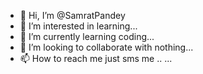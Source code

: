 - 👋 Hi, I’m @SamratPandey
- 👀 I’m interested in learning...
- 🌱 I’m currently learning coding...
- 💞️ I’m looking to collaborate with nothing...
- 📫 How to reach me just sms me ..
...

<!---
SamratPandey/SamratPandey is a ✨ special ✨ repository because its `README.md` (this file) appears on your GitHub profile.
You can click the Preview link to take a look at your changes.
--->
